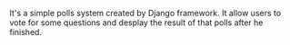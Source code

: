 It's a simple polls system created by Django framework.
It allow users to vote for some questions and desplay the result of that polls after he finished.

